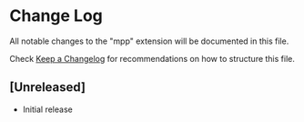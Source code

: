 # Change Log

All notable changes to the "mpp" extension will be documented in this file.

Check [Keep a Changelog](http://keepachangelog.com/) for recommendations on how to structure this file.

## [Unreleased]

- Initial release